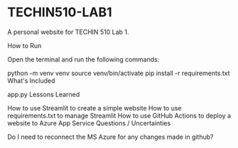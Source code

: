 # TECHIN510-LAB1
A personal website for TECHIN 510 Lab 1.

How to Run

Open the terminal and run the following commands:

python -m venv venv
source venv/bin/activate
pip install -r requirements.txt
What's Included

app.py
Lessons Learned

How to use Streamlit to create a simple website
How to use requirements.txt to manage Streamlit
How to use GitHub Actions to deploy a website to Azure App Service
Questions / Uncertainties

Do I need to reconnect the MS Azure for any changes made in github?
